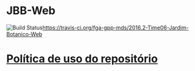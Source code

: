 # JBB-Web

<img src = "https://travis-ci.org/fga-gpp-mds/2016.2-Time06-Jardim-Botanico-Web.svg?branch=development" alt = "Build Status" />https://travis-ci.org/fga-gpp-mds/2016.2-Time06-Jardim-Botanico-Web

# [Política de uso do repositório](https://github.com/fga-gpp-mds/2016.2-Time06-Jardim-Botanico-Web/wiki/Pol%C3%ADtica-de-uso-do-repositório)
